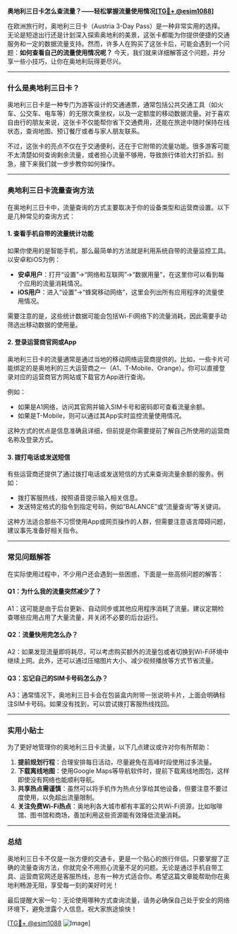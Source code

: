 **奥地利三日卡怎么查流量？——轻松掌握流量使用情况[[TG💪+ @esim1088](https://t.me/s/esim1088)]**

在欧洲旅行时，奥地利三日卡（Austria 3-Day Pass）是一种非常实用的选择。无论是短途出行还是计划深入探索奥地利的美景，这张卡都能为你提供便捷的交通服务和一定的数据流量支持。然而，许多人在购买了这张卡后，可能会遇到一个问题：**如何查看自己的流量使用情况呢？** 今天，我们就来详细解答这个问题，并分享一些小技巧，让你在奥地利玩得更尽兴。

---

### **什么是奥地利三日卡？**
奥地利三日卡是一种专门为游客设计的交通通票，通常包括公共交通工具（如火车、公交车、电车等）的无限次乘坐权，以及一定额度的移动数据流量。对于喜欢自由行的朋友来说，这张卡不仅能帮你省下交通费用，还能在旅途中随时保持在线状态，查询地图、预订餐厅或者与家人朋友联系。

不过，这张卡的亮点不仅在于交通便利，还在于它附带的流量功能。很多游客可能不太清楚如何查询剩余流量，或者担心流量不够用，导致旅行体验大打折扣。别急，接下来我们就一步步教你如何操作。

---

### **奥地利三日卡流量查询方法**
在奥地利三日卡中，流量查询的方式主要取决于你的设备类型和运营商设置。以下是几种常见的查询方式：

#### **1. 查看手机自带的流量统计功能**
如果你使用的是智能手机，那么最简单的方法就是利用系统自带的流量监控工具。以安卓和iOS为例：
- **安卓用户**：打开“设置”→“网络和互联网”→“数据用量”，在这里你可以看到每个应用的流量消耗情况。
- **iOS用户**：进入“设置”→“蜂窝移动网络”，这里会列出所有应用程序的流量使用情况。

需要注意的是，这些统计数据可能会包括Wi-Fi网络下的流量消耗，因此需要手动筛选出移动数据的使用量。

#### **2. 登录运营商官网或App**
奥地利三日卡的流量通常是通过当地的移动网络运营商提供的。比如，一些卡片可能绑定的是奥地利的三大运营商之一（A1、T-Mobile、Orange）。你可以直接登录对应的运营商官方网站或下载官方App进行查询。

例如：
- 如果是A1网络，访问其官网并输入SIM卡号和密码即可查看流量余额。
- 如果是T-Mobile，则可以通过其App实时监控流量使用情况。

这种方式的优点是信息准确且详细，但前提是你需要提前了解自己所使用的运营商名称及登录方式。

#### **3. 拨打电话或发送短信**
有些运营商还提供了通过拨打电话或发送短信的方式来查询流量余额的服务。例如：
- 拨打客服热线，按照语音提示输入相关信息。
- 发送特定格式的指令到指定号码，例如“BALANCE”或“流量查询”等关键词。

这种方法适合那些不习惯使用App或网页操作的人群，但需要注意语言障碍问题，建议事先准备好相关指令。

---

### **常见问题解答**
在实际使用过程中，不少用户还会遇到一些困惑，下面是一些高频问题的解答：

#### **Q1：为什么我的流量突然减少了？**
A1：这可能是由于后台更新、自动同步或其他应用程序消耗了流量。建议定期检查哪些应用占用了大量流量，并关闭不必要的后台运行。

#### **Q2：流量快用完怎么办？**
A2：如果发现流量即将耗尽，可以考虑购买额外的流量包或者切换到Wi-Fi环境中继续上网。此外，还可以通过压缩图片大小、减少视频播放等方式节省流量。

#### **Q3：忘记自己的SIM卡号码怎么办？**
A3：通常情况下，奥地利三日卡会在包装盒内附带一张说明卡片，上面会明确标注SIM卡号码。如果没有找到，可以尝试拨打客服热线找回。

---

### **实用小贴士**
为了更好地管理你的奥地利三日卡流量，以下几点建议或许对你有所帮助：

1. **提前规划行程**：合理安排每日活动，尽量避免在高峰时段使用过多流量。
2. **下载离线地图**：使用Google Maps等导航软件时，提前下载离线地图包，这样即使没有网络也能顺利导航。
3. **共享热点需谨慎**：虽然可以将手机作为热点分享给其他设备，但要注意不要过度使用，以免超出流量限制。
4. **关注免费Wi-Fi热点**：奥地利各大城市都有丰富的公共Wi-Fi资源，比如咖啡馆、图书馆和商场，善加利用这些资源能有效降低流量消耗。

---

### **总结**
奥地利三日卡不仅是一张方便的交通卡，更是一个贴心的旅行伴侣。只要掌握了正确的流量查询方法，你就完全不用担心流量不足的问题。无论是通过手机自带工具、运营商官网还是客服热线，总有一种方式适合你。希望这篇文章能帮助你在奥地利畅游无阻，享受每一刻的美好时光！

最后提醒大家一句：无论使用哪种方式查询流量，请务必确保自己处于安全的网络环境下，避免泄露个人信息。祝大家旅途愉快！

[[TG💪+ @esim1088](https://t.me/s/esim1088) ![Image](https://i.postimg.cc/4NQfJmqS/Snipaste-2025-05-13-00-14-12.png)]